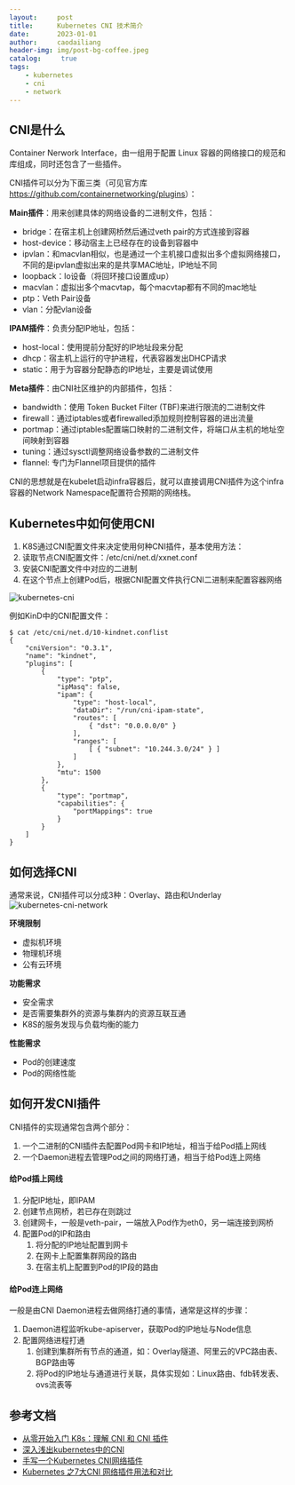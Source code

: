 ```yaml
---
layout:     post
title:      Kubernetes CNI 技术简介
date:       2023-01-01
author:     caodailiang
header-img: img/post-bg-coffee.jpeg
catalog: 	 true
tags:
    - kubernetes
    - cni
    - network
---
```


## CNI是什么
Container Nerwork Interface，由一组用于配置 Linux 容器的网络接口的规范和库组成，同时还包含了一些插件。

CNI插件可以分为下面三类（可见官方库<https://github.com/containernetworking/plugins>）：

**Main插件**：用来创建具体的网络设备的二进制文件，包括：
- bridge：在宿主机上创建网桥然后通过veth pair的方式连接到容器
- host-device：移动宿主上已经存在的设备到容器中
- ipvlan：和macvlan相似，也是通过一个主机接口虚拟出多个虚拟网络接口，不同的是ipvlan虚拟出来的是共享MAC地址，IP地址不同
- loopback：lo设备（将回环接口设置成up）
- macvlan：虚拟出多个macvtap，每个macvtap都有不同的mac地址
- ptp：Veth Pair设备
- vlan：分配vlan设备

**IPAM插件**：负责分配IP地址，包括：
- host-local：使用提前分配好的IP地址段来分配
- dhcp：宿主机上运行的守护进程，代表容器发出DHCP请求
- static：用于为容器分配静态的IP地址，主要是调试使用

**Meta插件**：由CNI社区维护的内部插件，包括：
- bandwidth：使用 Token Bucket Filter (TBF)来进行限流的二进制文件
- firewall：通过iptables或者firewalled添加规则控制容器的进出流量
- portmap：通过iptables配置端口映射的二进制文件，将端口从主机的地址空间映射到容器
- tuning：通过sysctl调整网络设备参数的二进制文件
- flannel: 专门为Flannel项目提供的插件

CNI的思想就是在kubelet启动infra容器后，就可以直接调用CNI插件为这个infra容器的Network Namespace配置符合预期的网络栈。

## Kubernetes中如何使用CNI
1. K8S通过CNI配置文件来决定使用何种CNI插件，基本使用方法：
2. 读取节点CNI配置文件：/etc/cni/net.d/xxnet.conf
3. 安装CNI配置文件中对应的二进制
4. 在这个节点上创建Pod后，根据CNI配置文件执行CNI二进制来配置容器网络

![kubernetes-cni](https://caodailiang.github.io/img/posts/k8s-cni-1.png)

例如KinD中的CNI配置文件：
```
$ cat /etc/cni/net.d/10-kindnet.conflist
{
    "cniVersion": "0.3.1",
    "name": "kindnet",
    "plugins": [
        {
            "type": "ptp",
            "ipMasq": false,
            "ipam": {
                "type": "host-local",
                "dataDir": "/run/cni-ipam-state",
                "routes": [
                    { "dst": "0.0.0.0/0" }
                ],
                "ranges": [
                    [ { "subnet": "10.244.3.0/24" } ]
                ]
            },
            "mtu": 1500
        },
        {
            "type": "portmap",
            "capabilities": {
                "portMappings": true
            }
        }
    ]
}
```

## 如何选择CNI
通常来说，CNI插件可以分成3种：Overlay、路由和Underlay
![kubernetes-cni-network](https://caodailiang.github.io/img/posts/k8s-cni-network.webp)

**环境限制**

- 虚拟机环境
- 物理机环境
- 公有云环境

**功能需求**

- 安全需求
- 是否需要集群外的资源与集群内的资源互联互通
- K8S的服务发现与负载均衡的能力

**性能需求**

- Pod的创建速度
- Pod的网络性能

## 如何开发CNI插件
CNI插件的实现通常包含两个部分：
1. 一个二进制的CNI插件去配置Pod网卡和IP地址，相当于给Pod插上网线
2. 一个Daemon进程去管理Pod之间的网络打通，相当于给Pod连上网络

#### 给Pod插上网线
1. 分配IP地址，即IPAM
2. 创建节点网桥，若已存在则跳过
3. 创建网卡，一般是veth-pair，一端放入Pod作为eth0，另一端连接到网桥
4. 配置Pod的IP和路由
    1. 将分配的IP地址配置到网卡
    2. 在网卡上配置集群网段的路由
    3. 在宿主机上配置到Pod的IP段的路由

#### 给Pod连上网络
一般是由CNI Daemon进程去做网络打通的事情，通常是这样的步骤：
1. Daemon进程监听kube-apiserver，获取Pod的IP地址与Node信息
2. 配置网络进程打通
    1. 创建到集群所有节点的通道，如：Overlay隧道、阿里云的VPC路由表、BGP路由等
    2. 将Pod的IP地址与通道进行关联，具体实现如：Linux路由、fdb转发表、ovs流表等

## 参考文档
- [从零开始入门 K8s：理解 CNI 和 CNI 插件](https://www.infoq.cn/article/6mdfwwghzadihiq9ldst) 
- [深入浅出kubernetes中的CNI](https://zhuanlan.zhihu.com/p/110648535)
- [手写一个Kubernetes CNI网络插件](https://juejin.cn/post/7083372512452542478)
- [Kubernetes 之7大CNI 网络插件用法和对比](https://juejin.cn/post/7236182358817800251)